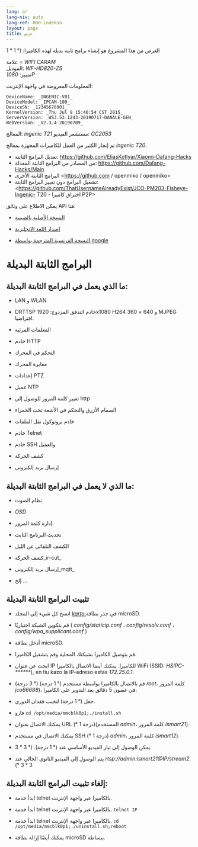 ```yaml
---
lang: ar
lang-niv: auto
lang-ref: 000-indekso
layout: page
title: عرض
---
```


الغرض من هذا المشروع هو إنشاء برامج ثابتة بديلة لهذه الكاميرا: (° 1 ° 1

علامة = _WIFI CARAM_  
الموديل: _WF-HD820-ZS_  
تمييز: _1080P_

المعلومات المعروضة في واجهة الإنترنت:
```
DeviceName: _INGENIC-V01_
DeviceModel: _IPCAM-100_
DeviceSN: _12345678901_
KernelVersion: _Thu Jul 9 15:46:54 CST 2015_
ServerVersion: _WS3.53.1243-20190717-DANALE-GEN_
WebVersion: _V2.3.4-20190709_
```

المعالج: _ingenic T21_
مستشعر الفيديو: _GC2053_

تم إنجاز الكثير من العمل للكاميرات المجهزة بمعالج _ingenic T20_.
* تعديل البرامج الثابتة: <https://github.com/EliasKotlyar/Xiaomi-Dafang-Hacks>
* من المصادر من البرامج الثابتة المعدلة: <https://github.com/Dafang-Hacks/Main>
* البرامج الثابتة الأخرى <https://github.com / openmiko / openmiko>
* تشغيل البرامج دون تغيير البرامج الثابتة: <https://github.com/ThatUsernameAlreadyExist/JCO-PM203-Fisheye-Ingenic- T20 - اختراق كاميرا P2P>

يمكن الاطلاع على وثائق API هنا:  
* [النسخة الأصلية بالصينية](../zh/includes.zh/html/)


* [إصدار اللغة الإنجليزية](../en/includes.en/html/)


* [النسخة الفرنسية المترجمة بواسطة google](../fr/includes.fr/html/)



# البرامج الثابتة البديلة

## ما الذي يعمل في البرامج الثابتة البديلة:

* LAN و WLAN


* DRTTSP خادم التدفق المزدوج: 1920x1080 H264 و 640 × 360 MJPEG افتراضيا.


* المعلمات المرئية


* خادم HTTP


* التحكم في المحرك


* معايرة المحرك


* إعدادات PTZ


* عميل NTP


* تغيير كلمة المرور للوصول إلى http


* الصمام الأزرق والتحكم في الأشعة تحت الحمراء


* خادم بروتوكول نقل الملفات


* خادم Telnet


* خادم SSH والعميل


* كشف الحركة


* إرسال بريد إلكتروني



## ما الذي لا يعمل في البرامج الثابتة البديلة:

* نظام الصوت


* _OSD_


* إدارة كلمة المرور.


* تحديث البرنامج الثابت


* الكشف التلقائي عن الليل


* كشف الحركة_ir-cut_


* إرسال بريد إلكتروني_mqtt_


* إلخ ...



## تثبيت البرامج الثابتة البديلة

* انسخ كل شيء إلى المجلد [ _karto_ ](https://github.com/jmichault/ipcam-100/tree/master/karto) في جذر بطاقة microSD.


* قم بتكوين الشبكة اختياريًا ( _config/staticip.conf_ ، _config/resolv.conf_ ، _config/wpa_supplicant.conf_ )


* أدخل بطاقة microSD.


* قم بتوصيل الكاميرا بشبكتك المحلية وقم بتشغيل الكاميرا.


* ابحث عن عنوان IP للكاميرا. يمكنك أيضا الاتصال بالكاميرا WiFi (SSID: _HSIPC-******_), en tiu kazo la IP-adreso estas _172.25.0.1_.


* قم بالاتصال بالكاميرا بواسطة مستخدم (° 1 درجة) (° 3 درجة) _root_، كلمة المرور _jco66688_)، في غضون 5 دقائق بعد التدوير على الكاميرا.


* جعل (° 1 درجة) لتجنب فقدان الدوري.


* فارو `cd /opt/media/mmcblk0p1;./install.sh`


* يمكنك الاتصال بعنوان URL (° 1 درجة)(المستخدم _admin_، كلمة المرور _ismart21_).


* يمكنك الاتصال في مستخدم SSH (° 1 درجة) _admin_، كلمة المرور _ismart12_).


* يمكن الوصول إلى تيار الفيديو الأساسي عند (° 1 درجة). (° 3 ° 3


* يتم الوصول إلى الفيديو الثانوي الحالي عند _rtsp://admin:ismart21@IP/stream2_. (° 3 ° 3



## إلغاء تثبيت البرامج الثابتة البديلة:

* ابدأ خدمة telnet بالكاميرا عبر واجهة الإنترنت.


* ابدأ خدمة telnet بالكاميرا عبر واجهة الإنترنت. `telnet IP` 


* ابدأ خدمة telnet بالكاميرا عبر واجهة الإنترنت. `cd /opt/media/mmcblk0p1;./uninstall.sh;reboot`



* يمكنك أيضًا إزالة بطاقة microSD ببساطة.


